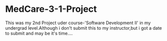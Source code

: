 # MedCare-3-1-Project

This was my 2nd Project uder course-'Software Development II' in my undergrad level.Although i don't submit this to my instructor,but i got a date to submit and may be it's time....
